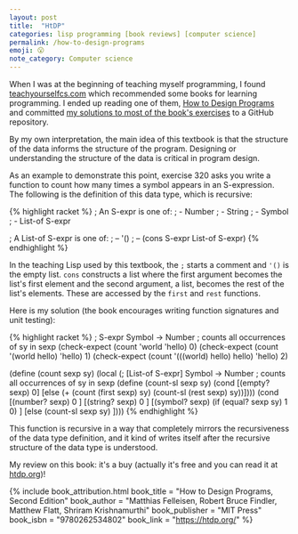 ```yaml
---
layout: post
title:  "HtDP"
categories: lisp programming [book reviews] [computer science]
permalink: /how-to-design-programs
emoji: 😮
note_category: Computer science
---
```


When I was at the beginning of teaching myself programming, I found [teachyourselfcs.com](https://teachyourselfcs.com) which recommended some books for learning programming. I ended up reading one of them, [How to Design Programs](https://htdp.org/) and committed [my solutions to most of the book's exercises](https://github.com/KyleRego/htdp-solutions) to a GitHub repository.

By my own interpretation, the main idea of this textbook is that the structure of the data informs the structure of the program. Designing or understanding the structure of the data is critical in program design.

As an example to demonstrate this point, exercise 320 asks you write a function to count how many times a symbol appears in an S-expression. The following is the definition of this data type, which is recursive:

{% highlight racket %}
; An S-expr is one of:
; - Number
; - String
; - Symbol
; - List-of S-expr

; A List-of S-expr is one of: 
; – '()
; – (cons S-expr List-of S-expr)
{% endhighlight %}

In the teaching Lisp used by this textbook, the `;` starts a comment and `'()` is the empty list. `cons` constructs a list where the first argument becomes the list's first element and the second argument, a list, becomes the rest of the list's elements. These are accessed by the `first` and `rest` functions.

Here is my solution (the book encourages writing function signatures and unit testing):

{% highlight racket %}
; S-expr Symbol -> Number
; counts all occurrences of sy in sexp
(check-expect (count 'world 'hello) 0)
(check-expect (count '(world hello) 'hello) 1)
(check-expect (count '(((world) hello) hello) 'hello) 2)

(define (count sexp sy)
  (local (; [List-of S-expr] Symbol -> Number
          ; counts all occurrences of sy in sexp
          (define (count-sl sexp sy)
            (cond
              [(empty? sexp) 0]
              [else
                (+ (count (first sexp) sy)
                   (count-sl (rest sexp) sy))])))
  (cond
    [(number? sexp) 0 ]
    [(string? sexp) 0 ]
    [(symbol? sexp) (if (equal? sexp sy) 1 0) ]
    [else (count-sl sexp sy) ])))
{% endhighlight %}

This function is recursive in a way that completely mirrors the recursiveness of the data type definition, and it kind of writes itself after the recursive structure of the data type is understood.

My review on this book: it's a buy (actually it's free and you can read it at [htdp.org](https://htdp.org/))!

{% include book_attribution.html
  book_title = "How to Design Programs, Second Edition"
  book_author = "Matthias Felleisen, Robert Bruce Findler, Matthew Flatt, Shriram Krishnamurthi"
  book_publisher = "MIT Press"
  book_isbn = "9780262534802"
  book_link = "https://htdp.org/"
%}